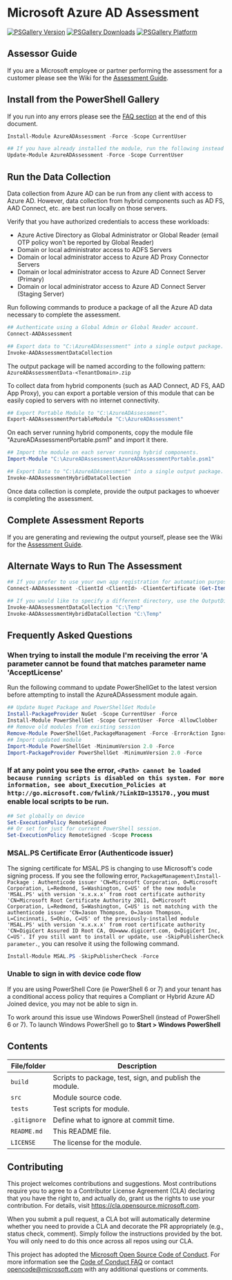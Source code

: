 # Microsoft Azure AD Assessment

[![PSGallery Version](https://img.shields.io/powershellgallery/v/AzureADAssessment.svg?style=flat&logo=powershell&label=PSGallery%20Version)](https://www.powershellgallery.com/packages/AzureADAssessment) [![PSGallery Downloads](https://img.shields.io/powershellgallery/dt/AzureADAssessment.svg?style=flat&logo=powershell&label=PSGallery%20Downloads)](https://www.powershellgallery.com/packages/AzureADAssessment) [![PSGallery Platform](https://img.shields.io/powershellgallery/p/AzureADAssessment.svg?style=flat&logo=powershell&label=PSGallery%20Platform)](https://www.powershellgallery.com/packages/AzureADAssessment)

## Assessor Guide
If you are a Microsoft employee or partner performing the assessment for a customer please see the Wiki for the [Assessment Guide](https://github.com/AzureAD/AzureADAssessment/wiki). 

## Install from the PowerShell Gallery
If you run into any errors please see the [FAQ section](#faq) at the end of this document.

```PowerShell
Install-Module AzureADAssessment -Force -Scope CurrentUser

## If you have already installed the module, run the following instead to ensure you have the latest version.
Update-Module AzureADAssessment -Force -Scope CurrentUser
```

## Run the Data Collection
Data collection from Azure AD can be run from any client with access to Azure AD. However, data collection from hybrid components such as AD FS, AAD Connect, etc. are best run locally on those servers.

Verify that you have authorized credentials to access these workloads:
* Azure Active Directory as Global Administrator or Global Reader (email OTP policy won't be reported by Global Reader)
* Domain or local administrator access to ADFS Servers
* Domain or local administrator access to Azure AD Proxy Connector Servers
* Domain or local administrator access to Azure AD Connect Server (Primary)
* Domain or local administrator access to Azure AD Connect Server (Staging Server)

Run following commands to produce a package of all the Azure AD data necessary to complete the assessment.
```PowerShell
## Authenticate using a Global Admin or Global Reader account.
Connect-AADAssessment

## Export data to "C:\AzureADAssessment" into a single output package.
Invoke-AADAssessmentDataCollection
```

The output package will be named according to the following pattern: `AzureADAssessmentData-<TenantDomain>.zip`

To collect data from hybrid components (such as AAD Connect, AD FS, AAD App Proxy), you can export a portable version of this module that can be easily copied to servers with no internet connectivity.
```PowerShell
## Export Portable Module to "C:\AzureADAssessment".
Export-AADAssessmentPortableModule "C:\AzureADAssessment"
```

On each server running hybrid components, copy the module file "AzureADAssessmentPortable.psm1" and import it there.
```PowerShell
## Import the module on each server running hybrid components.
Import-Module "C:\AzureADAssessment\AzureADAssessmentPortable.psm1"

## Export Data to "C:\AzureADAssessment" into a single output package.
Invoke-AADAssessmentHybridDataCollection
```

Once data collection is complete, provide the output packages to whoever is completing the assessment.

## Complete Assessment Reports
If you are generating and reviewing the output yourself, please see the Wiki for the [Assessment Guide](https://github.com/AzureAD/AzureADAssessment/wiki).

## Alternate Ways to Run The Assessment
```PowerShell
## If you prefer to use your own app registration for automation purposes, you may connect using your own ClientId and Certificate like the example below. Your app registration should include Directory.Read.All and Policy.Read.All permissions to MS Graph for a complete assessment. Once added, ensure you have completed admin consent on the service principal for those application permissions.
Connect-AADAssessment -ClientId <ClientId> -ClientCertificate (Get-Item 'Cert:\CurrentUser\My\<Thumbprint>') -TenantId <TenantId>

## If you would like to specify a different directory, use the OutputDirectory parameter.
Invoke-AADAssessmentDataCollection "C:\Temp"
Invoke-AADAssessmentHybridDataCollection "C:\Temp"
```

## <h2 id="faq">Frequently Asked Questions</h2>
### When trying to install the module I'm receiving the error 'A parameter cannot be found that matches parameter name 'AcceptLicense' 
Run the following command to update PowerShellGet to the latest version before attempting to install the AzureADAssessment module again.

```PowerShell
## Update Nuget Package and PowerShellGet Module
Install-PackageProvider NuGet -Scope CurrentUser -Force
Install-Module PowerShellGet -Scope CurrentUser -Force -AllowClobber
## Remove old modules from existing session
Remove-Module PowerShellGet,PackageManagement -Force -ErrorAction Ignore
## Import updated module
Import-Module PowerShellGet -MinimumVersion 2.0 -Force
Import-PackageProvider PowerShellGet -MinimumVersion 2.0 -Force
```

### If at any point you see the error, `<Path> cannot be loaded because running scripts is disabled on this system. For more information, see about_Execution_Policies at http://go.microsoft.com/fwlink/?LinkID=135170.`, you must enable local scripts to be run.

```PowerShell
## Set globally on device
Set-ExecutionPolicy RemoteSigned
## Or set for just for current PowerShell session.
Set-ExecutionPolicy RemoteSigned -Scope Process
```

### MSAL.PS Certificate Error (Authenticode issuer)

The signing certificate for MSAL.PS is changing to use Microsoft's code signing process. If you see the following error, `PackageManagement\Install-Package : Authenticode issuer 'CN=Microsoft Corporation, O=Microsoft Corporation, L=Redmond, S=Washington, C=US' of the new module 'MSAL.PS' with version 'x.x.x.x' from root certificate authority 'CN=Microsoft Root Certificate Authority 2011, O=Microsoft Corporation, L=Redmond, S=Washington, C=US' is not matching with the authenticode issuer 'CN=Jason Thompson, O=Jason Thompson, L=Cincinnati, S=Ohio, C=US' of the previously-installed module 'MSAL.PS' with version 'x.x.x.x' from root certificate authority 'CN=DigiCert Assured ID Root CA, OU=www.digicert.com, O=DigiCert Inc, C=US'. If you still want to install or update, use -SkipPublisherCheck parameter.`, you can resolve it using the following command.

```PowerShell
Install-Module MSAL.PS -SkipPublisherCheck -Force
```

### Unable to sign in with device code flow
If you are using PowerShell Core (ie PowerShell 6 or 7) and your tenant has a conditional access policy that requires a Compliant or Hybrid Azure AD Joined device, you may not be able to sign in.

To work around this issue use Windows PowerShell (instead of PowerShell 6 or 7). To launch Windows PowerShell go to **Start > Windows PowerShell**

## Contents

| File/folder       | Description                                             |
|-------------------|---------------------------------------------------------|
| `build`           | Scripts to package, test, sign, and publish the module. |
| `src`             | Module source code.                                     |
| `tests`           | Test scripts for module.                                |
| `.gitignore`      | Define what to ignore at commit time.                   |
| `README.md`       | This README file.                                       |
| `LICENSE`         | The license for the module.                             |

## Contributing

This project welcomes contributions and suggestions.  Most contributions require you to agree to a
Contributor License Agreement (CLA) declaring that you have the right to, and actually do, grant us
the rights to use your contribution. For details, visit https://cla.opensource.microsoft.com.

When you submit a pull request, a CLA bot will automatically determine whether you need to provide
a CLA and decorate the PR appropriately (e.g., status check, comment). Simply follow the instructions
provided by the bot. You will only need to do this once across all repos using our CLA.

This project has adopted the [Microsoft Open Source Code of Conduct](https://opensource.microsoft.com/codeofconduct/).
For more information see the [Code of Conduct FAQ](https://opensource.microsoft.com/codeofconduct/faq/) or
contact [opencode@microsoft.com](mailto:opencode@microsoft.com) with any additional questions or comments.
